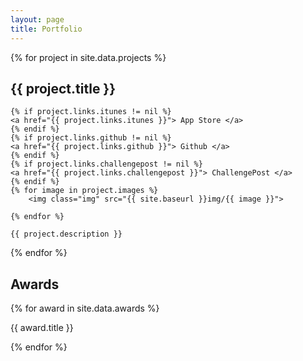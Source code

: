 ```yaml
---
layout: page
title: Portfolio
---
```


<div id="container" class="js-masonry animated fadeInUp"
data-masonry-options='{ "itemSelector": ".project" }'>
  {% for project in site.data.projects %}

  <div class="project">
    <h2 class="post-title">
        {{ project.title }}
    </h2>

    
    {% if project.links.itunes != nil %}
    <a href="{{ project.links.itunes }}"> App Store </a>
    {% endif %}
    {% if project.links.github != nil %}
    <a href="{{ project.links.github }}"> Github </a>
    {% endif %}
    {% if project.links.challengepost != nil %}
    <a href="{{ project.links.challengepost }}"> ChallengePost </a>
    {% endif %}
    {% for image in project.images %}
        <img class="img" src="{{ site.baseurl }}img/{{ image }}">

    {% endfor %}

    {{ project.description }}
    
    
  </div>
  {% endfor %}
  
  <script> msnry.layout()</script>
</div>

<h2 class="post-title"> Awards </h2>

{% for award in site.data.awards %}
<p> {{ award.title }} </p>
{% endfor %}


